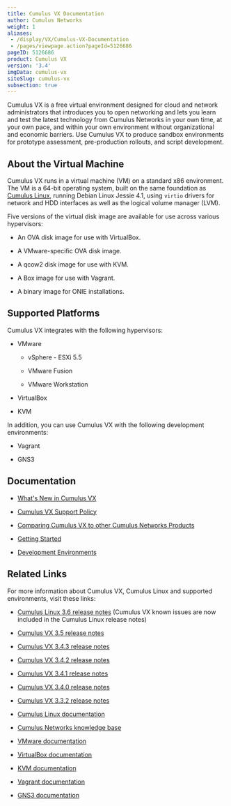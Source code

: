 ```yaml
---
title: Cumulus VX Documentation
author: Cumulus Networks
weight: 1
aliases:
 - /display/VX/Cumulus-VX-Documentation
 - /pages/viewpage.action?pageId=5126686
pageID: 5126686
product: Cumulus VX
version: '3.4'
imgData: cumulus-vx
siteSlug: cumulus-vx
subsection: true
---
```

Cumulus VX is a free virtual environment designed for cloud and network
administrators that introduces you to open networking and lets you learn
and test the latest technology from Cumulus Networks in your own time,
at your own pace, and within your own environment without organizational
and economic barriers. Use Cumulus VX to produce sandbox environments
for prototype assessment, pre-production rollouts, and script
development.

## About the Virtual Machine</span>

Cumulus VX runs in a virtual machine (VM) on a standard x86 environment.
The VM is a 64-bit operating system, built on the same foundation as
[Cumulus Linux](/cumulus-linux), running Debian Linux Jessie 4.1, using `virtio`
drivers for network and HDD interfaces as well as the logical volume manager (LVM).

Five versions of the virtual disk image are available for use across
various hypervisors:

  - An OVA disk image for use with VirtualBox.

  - A VMware-specific OVA disk image.

  - A qcow2 disk image for use with KVM.

  - A Box image for use with Vagrant.

  - A binary image for ONIE installations.

## Supported Platforms</span>

Cumulus VX integrates with the following hypervisors:

  - VMware

      - vSphere - ESXi 5.5

      - VMware Fusion

      - VMware Workstation

  - VirtualBox

  - KVM

In addition, you can use Cumulus VX with the following development
environments:

  - Vagrant

  - GNS3

## Documentation</span>

  - [What's New in Cumulus VX](/cumulus-vx/What's-New-in-Cumulus-VX)

  - [Cumulus VX Support Policy](/cumulus-vx/Cumulus-VX-Support-Policy)

  - [Comparing Cumulus VX to other Cumulus Networks
    Products](/cumulus-vx/Comparing-Cumulus-VX-to-other-Cumulus-Networks-Products)

  - [Getting Started](/cumulus-vx/Getting-Started/)

  - [Development Environments](/cumulus-vx/Development-Environments/)

## Related Links</span>

For more information about Cumulus VX, Cumulus Linux and supported
environments, visit these links:

  - [Cumulus Linux 3.6 release
    notes](https://support.cumulusnetworks.com/hc/en-us/articles/360003039873-Cumulus-Linux-3-6-Release-Notes)
    (Cumulus VX known issues are now included in the Cumulus Linux
    release notes)

  - [Cumulus VX 3.5 release
    notes](https://support.cumulusnetworks.com/hc/en-us/articles/115015782767)

  - [Cumulus VX 3.4.3 release
    notes](https://support.cumulusnetworks.com/hc/en-us/articles/115014868628-Cumulus-VX-3-4-3-Release-Notes)

  - [Cumulus VX 3.4.2 release
    notes](https://support.cumulusnetworks.com/hc/en-us/articles/115013055568)

  - [Cumulus VX 3.4.1 release
    notes](https://support.cumulusnetworks.com/hc/en-us/articles/115012374488-Cumulus-VX-3-4-1-Release-Notes)

  - [Cumulus VX 3.4.0 release
    notes](https://support.cumulusnetworks.com/hc/en-us/articles/115011842507-Cumulus-VX-3-4-0-Release-Notes)

  - [Cumulus VX 3.3.2 release
    notes](https://support.cumulusnetworks.com/hc/en-us/articles/115009425847-Cumulus-VX-3-3-2-Release-Notes)

  - [Cumulus Linux
    documentation](/cumulus-linux)

  - [Cumulus Networks knowledge
    base](https://support.cumulusnetworks.com/hc/en-us/)

  - [VMware documentation](https://www.vmware.com/support/pubs/)

  - [VirtualBox
    documentation](https://www.virtualbox.org/wiki/Documentation)

  - [KVM documentation](http://www.linux-kvm.org/page/Documents)

  - [Vagrant documentation](https://docs.vagrantup.com/v2/)

  - [GNS3
    documentation](http://docs.gns3.com/appliances/cumulus-vx.html)


<article id="html-search-results" class="ht-content" style="display: none;">

</article>

<footer id="ht-footer">

</footer>
